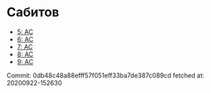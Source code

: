 # Сабитов
- [5: AC](5.md)
- [6: AC](6.md)
- [7: AC](7.md)
- [8: AC](8.md)
- [9: AC](9.md)

Commit: 0db48c48a88efff57f051eff33ba7de387c089cd
 fetched at: 20200922-152630
